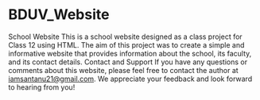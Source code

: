 # BDUV_Website
School Website
This is a school website designed as a class project for Class 12 using HTML. The aim of this project was to create a simple and informative website that provides information about the school, its faculty, and its contact details.
Contact and Support
If you have any questions or comments about this website, please feel free to contact the author at iamsantanu21@gmail.com. We appreciate your feedback and look forward to hearing from you!
